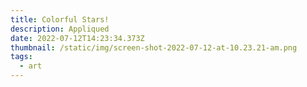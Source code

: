 ```yaml
---
title: Colorful Stars!
description: Appliqued
date: 2022-07-12T14:23:34.373Z
thumbnail: /static/img/screen-shot-2022-07-12-at-10.23.21-am.png
tags:
  - art
---
```

